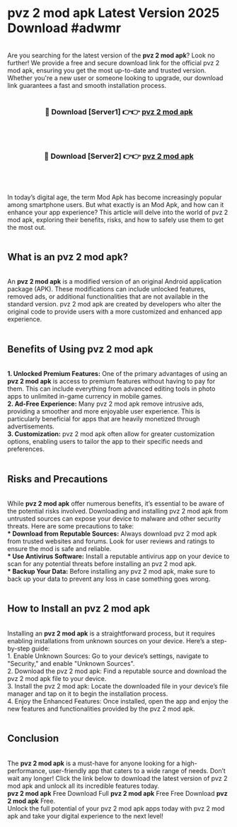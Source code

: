 # pvz 2 mod apk Latest Version 2025 Download #adwmr<br>
<br>
Are you searching for the latest version of the <strong>pvz 2 mod apk</strong>? Look no further! We provide a free and secure download link for the official pvz 2 mod apk, ensuring you get the most up-to-date and trusted version. Whether you're a new user or someone looking to upgrade, our download link guarantees a fast and smooth installation process.
<br>
<br>
<div align="center">
<h3>🔴 Download [Server1] 👉👉 <a href="https://modyolo.store/pvz_2_mod_apk">pvz 2 mod apk</a></h3><br>
<br>
<h3>🔴 Download [Server2] 👉👉 <a href="https://modyolo.store/=pvz_2_mod_apk">pvz 2 mod apk</a></h3><br>
</div>
<br>
<br>
In today’s digital age, the term Mod Apk has become increasingly popular among smartphone users. But what exactly is an Mod Apk, and how can it enhance your app experience? This article will delve into the world of pvz 2 mod apk, exploring their benefits, risks, and how to safely use them to get the most out.
<br>
<br>
<h2>What is an pvz 2 mod apk?</h2>
<br>
An <strong>pvz 2 mod apk</strong> is a modified version of an original Android application package (APK). These modifications can include unlocked features, removed ads, or additional functionalities that are not available in the standard version. pvz 2 mod apk are created by developers who alter the original code to provide users with a more customized and enhanced app experience.
<br>
<br>
<h2>Benefits of Using pvz 2 mod apk</h2>
<br>
<strong> 1. Unlocked Premium Features:</strong> One of the primary advantages of using an <strong>pvz 2 mod apk</strong> is access to premium features without having to pay for them. This can include everything from advanced editing tools in photo apps to unlimited in-game currency in mobile games.
<br>
<strong> 2. Ad-Free Experience:</strong> Many pvz 2 mod apk remove intrusive ads, providing a smoother and more enjoyable user experience. This is particularly beneficial for apps that are heavily monetized through advertisements.
<br>
<strong> 3. Customization:</strong> pvz 2 mod apk often allow for greater customization options, enabling users to tailor the app to their specific needs and preferences.
<br>
<br>
<h2>Risks and Precautions</h2>
<br>
While <strong>pvz 2 mod apk</strong> offer numerous benefits, it’s essential to be aware of the potential risks involved. Downloading and installing pvz 2 mod apk from untrusted sources can expose your device to malware and other security threats. Here are some precautions to take:
<br>
<strong> * Download from Reputable Sources:</strong> Always download pvz 2 mod apk from trusted websites and forums. Look for user reviews and ratings to ensure the mod is safe and reliable.
<br>
<strong> * Use Antivirus Software:</strong> Install a reputable antivirus app on your device to scan for any potential threats before installing an pvz 2 mod apk.
<br>
<strong> * Backup Your Data:</strong> Before installing any pvz 2 mod apk, make sure to back up your data to prevent any loss in case something goes wrong.
<br>
<br>
<h2>How to Install an pvz 2 mod apk</h2>
<br>
Installing an <strong>pvz 2 mod apk</strong> is a straightforward process, but it requires enabling installations from unknown sources on your device. Here’s a step-by-step guide:
<br>
 1. Enable Unknown Sources: Go to your device’s settings, navigate to "Security," and enable "Unknown Sources".
<br>
 2. Download the pvz 2 mod apk: Find a reputable source and download the pvz 2 mod apk file to your device.
<br>
 3. Install the pvz 2 mod apk: Locate the downloaded file in your device’s file manager and tap on it to begin the installation process.
<br>
 4. Enjoy the Enhanced Features: Once installed, open the app and enjoy the new features and functionalities provided by the pvz 2 mod apk.
<br>
<br>
<h2><strong>Conclusion</strong></h2>
<br>
The <strong>pvz 2 mod apk</strong> is a must-have for anyone looking for a high-performance, user-friendly app that caters to a wide range of needs. Don’t wait any longer! Click the link below to download the latest version of pvz 2 mod apk and unlock all its incredible features today.
<br>
<strong>pvz 2 mod apk</strong> Free Download Full <strong>pvz 2 mod apk</strong> Free Free Download <strong>pvz 2 mod apk</strong> Free.
<br>
Unlock the full potential of your pvz 2 mod apk apps today with pvz 2 mod apk and take your digital experience to the next level!

